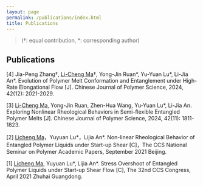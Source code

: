 ```yaml
---
layout: page
permalink: /publications/index.html
title: Publications
---
```


> (†: equal contribution, *: corresponding author)

## Publications

[4] Jia-Peng Zhang†, <u>Li-Cheng Ma</u>†, Yong-Jin Ruan*, Yu-Yuan Lu*, Li-Jia An*. Evolution of Polymer Melt Conformation and Entanglement under High-Rate Elongational Flow [J]. Chinese Journal of Polymer Science, 2024, 42(12): 2021-2029.

[3] <u>Li-Cheng Ma</u>, Yong-Jin Ruan, Zhen-Hua Wang, Yu-Yuan Lu*, Li-Jia An. Exploring Nonlinear Rheological Behaviors in Semi-flexible Entangled Polymer Melts [J]. Chinese Journal of Polymer Science, 2024, 42(11): 1811-1823.

[2] <u>Licheng Ma</u>，Yuyuan Lu*，Lijia An*. Non-linear Rheological Behavior of Entangled Polymer Liquids under Start-up Shear [C]，The CCS National Seminar on Polymer Academic Papers, September 2021 Beijing.

[1] <u>Licheng Ma</u>, Yuyuan Lu*, Lijia An*. Stress Overshoot of Entangled Polymer Liquids under Start-up Shear Flow [C], The 32nd CCS Congress, April 2021 Zhuhai Guangdong. 


